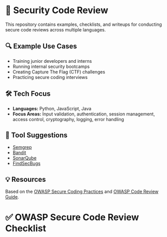 # 🔐 Security Code Review

This repository contains examples, checklists, and writeups for conducting secure code reviews across multiple languages.

## 🔍 Example Use Cases

- Training junior developers and interns
- Running internal security bootcamps
- Creating Capture The Flag (CTF) challenges
- Practicing secure coding interviews

## 🛠️ Tech Focus

- **Languages:** Python, JavaScript, Java
- **Focus Areas:** Input validation, authentication, session management, access control, cryptography, logging, error handling

## 🧰 Tool Suggestions

- [Semgrep](https://semgrep.dev)
- [Bandit](https://github.com/PyCQA/bandit)
- [SonarQube](https://www.sonarqube.org)
- [FindSecBugs](https://find-sec-bugs.github.io)

## 💡 Resources

Based on the [OWASP Secure Coding Practices](https://owasp.org/www-project-secure-coding-practices-quick-reference-guide/) and [OWASP Code Review Guide](https://owasp.org/www-project-code-review/).

# ✅ OWASP Secure Code Review Checklist
